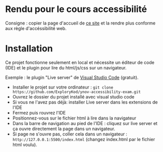 # Rendu pour le cours accessibilité

Consigne : copier la page d'accueil de <a href="https://www.citenumerique.fr/">ce site</a> et la rendre plus conforme aux règle d'accéssibilité web.

# Installation 

Ce projet fonctionne seulement en local et nécessite un éditeur de code (IDE) et le plugin pour lire du html/js/css sur un navigateur.

Exemple : le plugin "Live server" de <a href="https://code.visualstudio.com/">Visual Studio Code</a> (gratuit).

- Installer le projet sur votre ordinateur : `git clone https://github.com/ExploryKod/ynov-accessibility-exam.git`
- Ouvrez le dossier du projet installé avec visual studio code
- Si vous ne l'avez pas déjà: installer Live server dans les extensions de l'IDE
- Fermez puis rouvrez l'IDE
- Positionnez-vous sur le fichier html à lire dans la navigateur
- Dans la barre de navigation au pied de l'IDE : cliquez sur live server et ça ouvre directement la page dans un navigateur.
- Si page ne s'ouvre pas, coller cela dans un navigateur : `http://127.0.0.1:5500/index.html` (changez index.html par le fichier html voulu).


